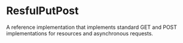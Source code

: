 # ResfulPutPost

A reference implementation that implements standard GET and POST implementations for resources and asynchronous requests.
